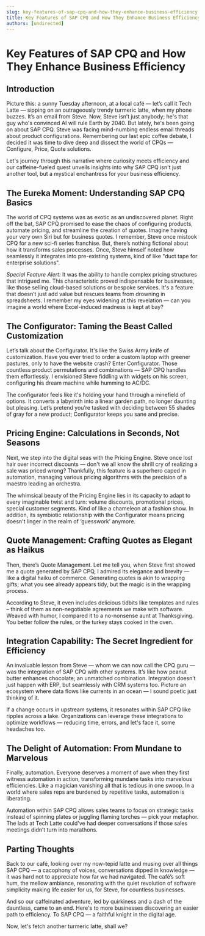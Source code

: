 ```yaml
---
slug: key-features-of-sap-cpq-and-how-they-enhance-business-efficiency
title: Key Features of SAP CPQ and How They Enhance Business Efficiency
authors: [undirected]
---
```



# Key Features of SAP CPQ and How They Enhance Business Efficiency

## Introduction

Picture this: a sunny Tuesday afternoon, at a local café — let’s call it Tech Latte — sipping on an outrageously trendy turmeric latte, when my phone buzzes. It’s an email from Steve. Now, Steve isn’t just anybody; he's that guy who's convinced AI will rule Earth by 2040. But lately, he's been going on about SAP CPQ. Steve was facing mind-numbing endless email threads about product configurations. Remembering our last epic coffee debate, I decided it was time to dive deep and dissect the world of CPQs — Configure, Price, Quote solutions.

Let's journey through this narrative where curiosity meets efficiency and our caffeine-fueled quest unveils insights into why SAP CPQ isn't just another tool, but a mystical enchantress for your business efficiency. 

## The Eureka Moment: Understanding SAP CPQ Basics

The world of CPQ systems was as exotic as an undiscovered planet. Right off the bat, SAP CPQ promised to ease the chaos of configuring products, automate pricing, and streamline the creation of quotes. Imagine having your very own Siri but for business quotes. I remember, Steve once mistook CPQ for a new sci-fi series franchise. But, there’s nothing fictional about how it transforms sales processes. Once, Steve himself noted how seamlessly it integrates into pre-existing systems, kind of like "duct tape for enterprise solutions".

_Special Feature Alert:_ It was the ability to handle complex pricing structures that intrigued me. This characteristic proved indispensable for businesses, like those selling cloud-based solutions or bespoke services. It's a feature that doesn’t just add value but rescues teams from drowning in spreadsheets. I remember my eyes widening at this revelation — can you imagine a world where Excel-induced madness is kept at bay?

## The Configurator: Taming the Beast Called Customization

Let’s talk about the Configurator. It's like the Swiss Army knife of customization. Have you ever tried to order a custom laptop with greener pastures, only to have the website crash? Enter Configurator. Those countless product permutations and combinations — SAP CPQ handles them effortlessly. I envisioned Steve fiddling with widgets on his screen, configuring his dream machine while humming to AC/DC.

The configurator feels like it's holding your hand through a minefield of options. It converts a labyrinth into a linear garden path, no longer daunting but pleasing. Let’s pretend you’re tasked with deciding between 55 shades of gray for a new product; Configurator keeps you sane and precise. 

## Pricing Engine: Calculations in Seconds, Not Seasons

Next, we step into the digital seas with the Pricing Engine. Steve once lost hair over incorrect discounts — don't we all know the shrill cry of realizing a sale was priced wrong? Thankfully, this feature is a superhero caped in automation, managing various pricing algorithms with the precision of a maestro leading an orchestra.

The whimsical beauty of the Pricing Engine lies in its capacity to adapt to every imaginable twist and turn: volume discounts, promotional prices, special customer segments. Kind of like a chameleon at a fashion show. In addition, its symbiotic relationship with the Configurator means pricing doesn't linger in the realm of ‘guesswork’ anymore.

## Quote Management: Crafting Quotes as Elegant as Haikus 

Then, there’s Quote Management. Let me tell you, when Steve first showed me a quote generated by SAP CPQ, I admired its elegance and brevity — like a digital haiku of commerce. Generating quotes is akin to wrapping gifts; what you see already appears tidy, but the magic is in the wrapping process. 

According to Steve, it even includes delicious tidbits like templates and rules – think of them as non-negotiable agreements we make with software. Weaved with humor, I compared it to a no-nonsense aunt at Thanksgiving. You better follow the rules, or the turkey stays cooked in the oven.

## Integration Capability: The Secret Ingredient for Efficiency

An invaluable lesson from Steve — whom we can now call the CPQ guru — was the integration of SAP CPQ with other systems. It’s like how peanut butter enhances chocolate; an unmatched combination. Integration doesn’t just happen with ERP, but seamlessly with CRM systems too. Picture an ecosystem where data flows like currents in an ocean — I sound poetic just thinking of it. 

If a change occurs in upstream systems, it resonates within SAP CPQ like ripples across a lake. Organizations can leverage these integrations to optimize workflows — reducing time, errors, and let's face it, some headaches too. 

## The Delight of Automation: From Mundane to Marvelous 

Finally, automation. Everyone deserves a moment of awe when they first witness automation in action, transforming mundane tasks into marvelous efficiencies. Like a magician vanishing all that is tedious in one swoop. In a world where sales reps are burdened by repetitive tasks, automation is liberating.

Automation within SAP CPQ allows sales teams to focus on strategic tasks instead of spinning plates or juggling flaming torches — pick your metaphor. The lads at Tech Latte could've had deeper conversations if those sales meetings didn’t turn into marathons.

## Parting Thoughts 

Back to our café, looking over my now-tepid latte and musing over all things SAP CPQ — a cacophony of voices, conversations dipped in knowledge — it was hard not to appreciate how far we had navigated. The café’s soft hum, the mellow ambiance, resonating with the quiet revolution of software simplicity making life easier for us, for Steve, for countless businesses. 

And so our caffeinated adventure, led by quirkiness and a dash of the dauntless, came to an end. Here's to more businesses discovering an easier path to efficiency. To SAP CPQ — a faithful knight in the digital age.

Now, let's fetch another turmeric latte, shall we?
```

